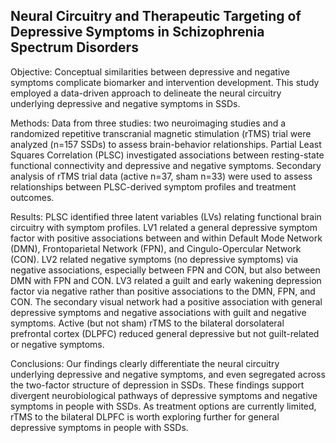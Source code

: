 ## Neural Circuitry and Therapeutic Targeting of Depressive Symptoms in Schizophrenia Spectrum Disorders


Objective: Conceptual similarities between depressive and negative symptoms complicate biomarker and intervention development. This study employed a data-driven approach to delineate the neural circuitry underlying depressive and negative symptoms in SSDs.

Methods: Data from three studies: two neuroimaging studies and a randomized repetitive transcranial magnetic stimulation (rTMS) trial were analyzed (n=157 SSDs) to assess brain-behavior relationships. Partial Least Squares Correlation (PLSC) investigated associations between resting-state functional connectivity and depressive and negative symptoms. Secondary analysis of rTMS trial data (active n=37, sham n=33) were used to assess relationships between PLSC-derived symptom profiles and treatment outcomes.

Results: PLSC identified three latent variables (LVs) relating functional brain circuitry with symptom profiles. LV1 related a general depressive symptom factor with positive associations between and within Default Mode Network (DMN), Frontoparietal Network (FPN), and Cingulo-Opercular Network (CON). LV2 related negative symptoms (no depressive symptoms) via negative associations, especially between FPN and CON, but also between DMN with FPN and CON. LV3 related a guilt and early wakening depression factor via negative rather than positive associations to the DMN, FPN, and CON. The secondary visual network had a positive association with general depressive symptoms and negative associations with guilt and negative symptoms. Active (but not sham) rTMS to the bilateral dorsolateral prefrontal cortex (DLPFC) reduced general depressive but not guilt-related or negative symptoms.

Conclusions: Our findings clearly differentiate the neural circuitry underlying depressive and negative symptoms, and even segregated across the two-factor structure of depression in SSDs. These findings support divergent neurobiological pathways of depressive symptoms and negative symptoms in people with SSDs. As treatment options are currently limited, rTMS to the bilateral DLPFC is worth exploring further for general depressive symptoms in people with SSDs.
